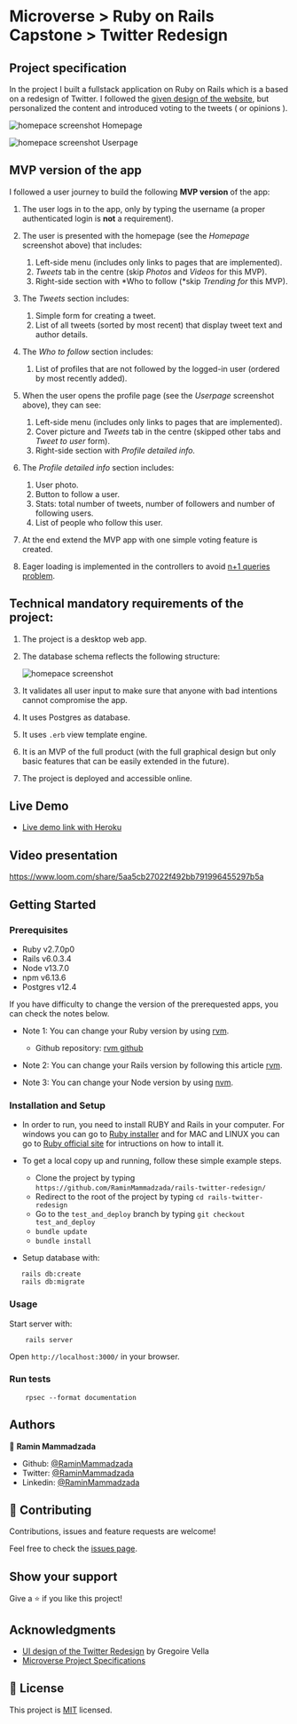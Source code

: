 # Microverse > Ruby on Rails Capstone > Twitter Redesign


## Project specification
In the project I built a fullstack application on Ruby on Rails which is a based 
on a redesign of Twitter. I followed the [given design of the website](https://www.behance.net/gallery/14286087/Twitter-Redesign-of-UI-details), 
but personalized the content and introduced voting to the tweets ( or opinions ). 

![homepace screenshot](./doc/images/homepage.png)
Homepage

![homepace screenshot](./doc/images/user_page.png)
Userpage

## MVP version of the app
I followed a user journey to build the following **MVP version** of the app:

1. The user logs in to the app, only by typing the username (a proper authenticated login is **not** a requirement).
2. The user is presented with the homepage (see the *Homepage* screenshot above) that includes:
    1. Left-side menu (includes only links to pages that are implemented).
    2. *Tweets* tab in the centre (skip *Photos* and *Videos* for this MVP).
    3. Right-side section with *Who to follow (*skip *Trending for* this MVP).
3. The *Tweets* section includes:
    1. Simple form for creating a tweet.
    2. List of all tweets (sorted by most recent) that display tweet text and author details.
4. The *Who to follow* section includes:
    1. List of profiles that are not followed by the logged-in user (ordered by most recently added).
5. When the user opens the profile page (see the *Userpage* screenshot above), they can see:
    1. Left-side menu (includes only links to pages that are implemented).
    2. Cover picture and *Tweets* tab in the centre (skipped other tabs and *Tweet to user* form).
    3. Right-side section with *Profile detailed info.*
6. The *Profile detailed info* section includes:
    1. User photo.
    2. Button to follow a user.
    3. Stats: total number of tweets, number of followers and number of following users.
    4. List of people who follow this user.
7. At the end extend the MVP app with one simple voting feature is created.

8. Eager loading is implemented in the controllers to avoid [n+1 queries problem](https://engineering.gusto.com/a-visual-guide-to-using-includes-in-rails/). 


## Technical mandatory requirements of the project:
1. The project is a desktop web app.
2. The database schema reflects the following structure:

    ![homepace screenshot](./doc/images/erd_diagram.png)

3. It validates all user input to make sure that anyone with bad intentions cannot compromise the app.
4. It uses Postgres as database.
5. It uses ```.erb``` view template engine.
6. It is an MVP of the full product (with the full graphical design but only basic features that can be easily extended in the future).
7. The project is deployed and accessible online.


## Live Demo
- [Live demo link with Heroku](https://whispering-headland-84892.herokuapp.com)

## Video presentation
https://www.loom.com/share/5aa5cb27022f492bb791996455297b5a

## Getting Started

### Prerequisites

- Ruby v2.7.0p0
- Rails v6.0.3.4
- Node v13.7.0
- npm v6.13.6
- Postgres v12.4

If you have difficulty to change the version of the prerequested apps, you can check the notes below.

- Note 1: You can change your Ruby version by using [rvm](https://rvm.io).
    - Github repository: [rvm github](https://github.com/rvm/rvm)

- Note 2: You can change your Rails version by following this article [rvm](https://developpaper.com/using-rvm-to-control-switching-ruby-rails-version/).
   
- Note 3: You can change your Node version by using [nvm](https://github.com/nvm-sh/nvm).
    
### Installation and Setup
- In order to run, you need to install RUBY and Rails in your computer. For windows you can go to [Ruby installer](https://rubyinstaller.org/) and for MAC and LINUX you can go to [Ruby official site](https://www.ruby-lang.org/en/downloads/) for intructions on how to intall it.

- To get a local copy up and running, follow these simple example steps.
   - Clone the project by typing ```https://github.com/RaminMammadzada/rails-twitter-redesign/```
   - Redirect to the root of the project by typing ```cd rails-twitter-redesign```
   - Go to the ```test_and_deploy``` branch by typing ```git checkout test_and_deploy```
   - ```bundle update```
   - ```bundle install```

- Setup database with:

```
   rails db:create
   rails db:migrate
```

### Usage

Start server with:

```
    rails server
```

Open `http://localhost:3000/` in your browser.

### Run tests

```
    rpsec --format documentation
```

## Authors

👤 **Ramin Mammadzada**

- Github: [@RaminMammadzada](https://github.com/RaminMammadzada)
- Twitter: [@RaminMammadzada](https://twitter.com/RaminMammadzada)
- Linkedin: [@RaminMammadzada](https://www.linkedin.com/in/raminmammadzada) 


## 🤝 Contributing

Contributions, issues and feature requests are welcome!

Feel free to check the [issues page](issues/).

## Show your support

Give a ⭐️ if you like this project!

## Acknowledgments

- [UI design of the Twitter Redesign](https://www.behance.net/gallery/14286087/Twitter-Redesign-of-UI-details) by Gregoire Vella
- [Microverse Project Specifications](http://notion.so/Twitter-redesign-f8a8d48453d54d1a949bb0ceab4c8718#33…)

## 📝 License

This project is [MIT](lic.url) licensed.

